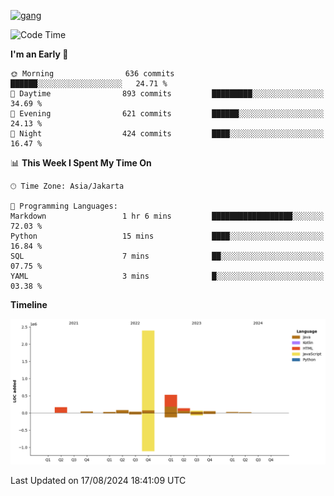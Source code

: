 <!-- [<img src='https://dev.karakun.com/assets/posts/2018-09-16-jc-java-article/3duke_suspects.jpg' alt='java'>](https://github.com/yeahbutstill) -->
[<img src='https://asset-2.tstatic.net/tribunnewswiki/foto/bank/images/Mozart.jpg' alt='gang'>](https://github.com/yeahbutstill)

<!--START_SECTION:waka-->
![Code Time](http://img.shields.io/badge/Code%20Time-2%2C766%20hrs%2019%20mins-blue)

**I'm an Early 🐤** 

```text
🌞 Morning                636 commits         ██████░░░░░░░░░░░░░░░░░░░   24.71 % 
🌆 Daytime                893 commits         █████████░░░░░░░░░░░░░░░░   34.69 % 
🌃 Evening                621 commits         ██████░░░░░░░░░░░░░░░░░░░   24.13 % 
🌙 Night                  424 commits         ████░░░░░░░░░░░░░░░░░░░░░   16.47 % 
```


📊 **This Week I Spent My Time On** 

```text
🕑︎ Time Zone: Asia/Jakarta

💬 Programming Languages: 
Markdown                 1 hr 6 mins         ██████████████████░░░░░░░   72.03 % 
Python                   15 mins             ████░░░░░░░░░░░░░░░░░░░░░   16.84 % 
SQL                      7 mins              ██░░░░░░░░░░░░░░░░░░░░░░░   07.75 % 
YAML                     3 mins              █░░░░░░░░░░░░░░░░░░░░░░░░   03.38 % 
```

**Timeline**

![Lines of Code chart](https://raw.githubusercontent.com/yeahbutstill/yeahbutstill/main/assets/bar_graph.png)


 Last Updated on 17/08/2024 18:41:09 UTC
<!--END_SECTION:waka-->
